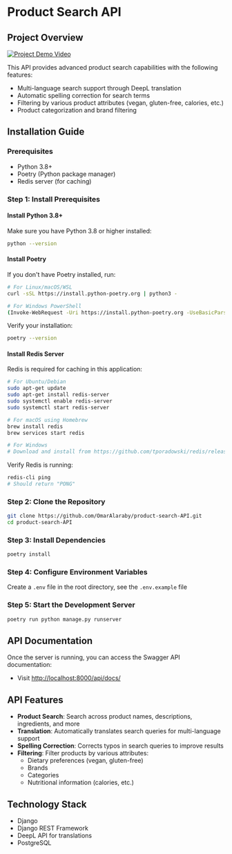 # Product Search API

## Project Overview

[![Project Demo Video](https://img.shields.io/badge/Watch-Demo_Video-blue?style=for-the-badge&logo=googledrive)](https://your-video-link-here)

This API provides advanced product search capabilities with the following features:
- Multi-language search support through DeepL translation
- Automatic spelling correction for search terms
- Filtering by various product attributes (vegan, gluten-free, calories, etc.)
- Product categorization and brand filtering

## Installation Guide

### Prerequisites
- Python 3.8+
- Poetry (Python package manager)
- Redis server (for caching)

### Step 1: Install Prerequisites

#### Install Python 3.8+
Make sure you have Python 3.8 or higher installed:
```bash
python --version
```

#### Install Poetry
If you don't have Poetry installed, run:
```bash
# For Linux/macOS/WSL
curl -sSL https://install.python-poetry.org | python3 -

# For Windows PowerShell
(Invoke-WebRequest -Uri https://install.python-poetry.org -UseBasicParsing).Content | python -
```

Verify your installation:
```bash
poetry --version
```

#### Install Redis Server
Redis is required for caching in this application:

```bash
# For Ubuntu/Debian
sudo apt-get update
sudo apt-get install redis-server
sudo systemctl enable redis-server
sudo systemctl start redis-server

# For macOS using Homebrew
brew install redis
brew services start redis

# For Windows
# Download and install from https://github.com/tporadowski/redis/releases
```

Verify Redis is running:
```bash
redis-cli ping
# Should return "PONG"
```

### Step 2: Clone the Repository
```bash
git clone https://github.com/OmarAlaraby/product-search-API.git
cd product-search-API
```

### Step 3: Install Dependencies
```bash
poetry install
```

### Step 4: Configure Environment Variables
Create a `.env` file in the root directory, see the `.env.example` file

### Step 5: Start the Development Server
```bash
poetry run python manage.py runserver
```

## API Documentation

Once the server is running, you can access the Swagger API documentation:
- Visit [http://localhost:8000/api/docs/](http://localhost:8000/api/docs/)

## API Features

- **Product Search**: Search across product names, descriptions, ingredients, and more
- **Translation**: Automatically translates search queries for multi-language support
- **Spelling Correction**: Corrects typos in search queries to improve results
- **Filtering**: Filter products by various attributes:
  - Dietary preferences (vegan, gluten-free)
  - Brands
  - Categories
  - Nutritional information (calories, etc.)

## Technology Stack

- Django
- Django REST Framework
- DeepL API for translations
- PostgreSQL